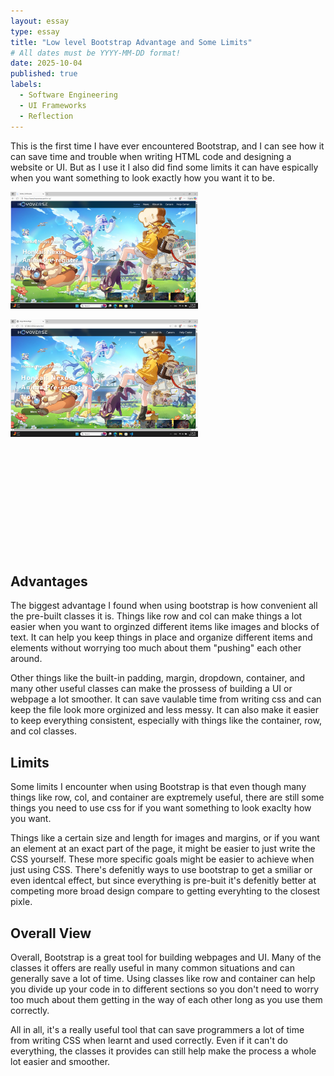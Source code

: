 ```yaml
---
layout: essay
type: essay
title: "Low level Bootstrap Advantage and Some Limits"
# All dates must be YYYY-MM-DD format!
date: 2025-10-04
published: true
labels:
  - Software Engineering
  - UI Frameworks
  - Reflection
---
```




This is the first time I have ever encountered Bootstrap, and I can see how it can save time and trouble when writing HTML code and designing a website or UI. But as I use it I also did find some limits it can have espically when you want something to look exactly how you want it to be.

<img width="300px" class="rounded float-start pe-4" src="../img/Screenshot (58).png">

<img width="300px" class="rounded float-start pe-4" src="../img/Screenshot (59).png"> <br><br><br><br><br><br><br><br><br><br><br><br>


## Advantages

The biggest advantage I found when using bootstrap is how convenient all the pre-built classes it is. Things like row and col can make things a lot easier when you want to orginzed different items like images and blocks of text. It can help you keep things in place and organize different items and elements without worrying too much about them "pushing" each other around.

Other things like the built-in padding, margin, dropdown, container, and many other useful classes can make the prossess of building a UI or webpage a lot smoother. It can save vaulable time from writing css and can keep the file look more orginized and less messy. It can also make it easier to keep everything consistent, especially with things like the container, row, and col classes.  

## Limits

Some limits I encounter when using Bootstrap is that even though many things like row, col, and container are exptremely useful, there are still some things you need to use css for if you want something to look exaclty how you want. 

Things like a certain size and length for images and margins, or if you want an element at an exact part of the page, it might be easier to just write the CSS yourself. These more specific goals might be easier to achieve when just using CSS. There's defenitly ways to use bootstrap to get a smiliar or even identcal effect, but since everything is pre-buit it's defenitly better at competing more broad design compare to getting everyhting to the closest pixle.  

## Overall View

Overall, Bootstrap is a great tool for building webpages and UI. Many of the classes it offers are really useful in many common situations and can generally save a lot of time. Using classes like row and container can help you divide up your code in to different sections so you don't need to worry too much about them getting in the way of each other long as you use them correctly.

All in all, it's a really useful tool that can save programmers a lot of time from writing CSS when learnt and used correctly. Even if it can't do everything, the classes it provides can still help make the process a whole lot easier and smoother.
